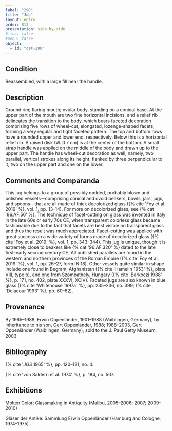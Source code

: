 ```yaml
---
label: "290"
title: "Jug"
layout: entry
order: 813
presentation: side-by-side
# toc: false
#menu: false 
object:
  - id: "cat-290"
---
```


## Condition

Reassembled, with a large fill near the handle.

## Description

Ground rim; flaring mouth; ovular body, standing on a conical base. At the upper part of the mouth are two fine horizontal incisions, and a relief rib delineates the transition to the body, which bears faceted decoration comprising five rows of wheel-cut, elongated, lozenge-shaped facets, forming a very regular and tight faceted pattern. The top and bottom rows have a rounded upper and lower end, respectively. Below this is a horizontal relief rib. A raised disk (W. 0.7 cm) is at the center of the bottom. A small strap handle was applied on the middle of the body and drawn up to the upper part. The handle has wheel-cut decoration as well, namely, two parallel, vertical strokes along its height, flanked by three perpendicular to it, two on the upper part and one on the lower.

## Comments and Comparanda

This jug belongs to a group of possibly molded, probably blown and polished vessels—comprising conical and ovoid beakers, bowls, jars, jugs, and spoons—that are all made of thick decolorized glass ({% cite 'Foy et al. 2019' %}, vol. 1, pp. 13–14). For more on decolorized glass, see {% cat '96.AF.56' %}. The technique of facet-cutting on glass was invented in Italy in the late 60s or early 70s CE, when transparent colorless glass became fashionable due to the fact that facets are best visible on transparent glass and thus the result was much appreciated. Facet-cutting was applied with great success on a wide variety of forms made of decolorized glass ({% cite 'Foy et al. 2019' %}, vol. 1, pp. 343–344). This jug is unique, though it is extremely close to beakers like {% cat '96.AF.320' %} dated to the late first–early second century CE. All published parallels are found in the western and northern provinces of the Roman Empire ({% cite 'Foy et al. 2019' %}, vol. 1, pp. 26–27, form IN 18). Other vessels quite similar in shape include one found in Begram, Afghanistan ({% cite 'Hamelin 1953' %}, plate VIII, type b), and one from Szombathely, Hungary ({% cite 'Barkóczi 1988' %}, p. 171, no. 402, plate XXXVI, XCIV). Faceted jugs are also known in blue glass ({% cite 'Whitehouse 1997a' %}, pp. 235–236, no. 399; {% cite 'Delacour 1993' %}, pp. 60–62).

## Provenance

By 1965–1988, Erwin Oppenländer, 1901–1988 (Waiblingen, Germany), by inheritance to his son, Gert Oppenländer, 1988; 1988–2003, Gert Oppenländer (Waiblingen, Germany), sold to the J. Paul Getty Museum, 2003

## Bibliography

{% cite '*JGS* 1965' %}, pp. 120–121, no. 4.

{% cite 'von Saldern et al. 1974' %}, p. 184, no. 507.

## Exhibitions

Molten Color: Glassmaking in Antiquity (Malibu, 2005–2006; 2007; 2009–2010)

Gläser der Antike: Sammlung Erwin Oppenländer (Hamburg and Cologne, 1974–1975)